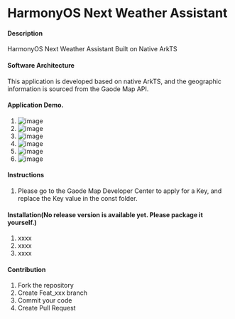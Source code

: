 # HarmonyOS Next Weather Assistant

#### Description
HarmonyOS Next Weather Assistant Built on Native ArkTS

#### Software Architecture
This application is developed based on native ArkTS, and the geographic information is sourced from the Gaode Map API.

#### Application Demo.

1.  ![image](https://github.com/user-attachments/assets/e8b32144-d70c-4220-b89c-bd3c6799595c)
2.  ![image](https://github.com/user-attachments/assets/e61f6dc6-94df-4178-8f38-345def421be7)
3.  ![image](https://github.com/user-attachments/assets/89bdfe96-6713-45a0-8e13-e7a9b71e65e0)
4.  ![image](https://github.com/user-attachments/assets/15413f1d-9268-49ef-860a-989d5ae01334)
5.  ![image](https://github.com/user-attachments/assets/0c1b27c6-00b8-42ac-a032-35eb3602cca2)
6.  ![image](https://github.com/user-attachments/assets/f84197f7-fdc6-4af7-b44c-016abea4e213)

#### Instructions

1.  Please go to the Gaode Map Developer Center to apply for a Key, and replace the Key value in the const folder.

#### Installation(No release version is available yet. Please package it yourself.)

1.  xxxx
2.  xxxx
3.  xxxx

#### Contribution

1.  Fork the repository
2.  Create Feat_xxx branch
3.  Commit your code
4.  Create Pull Request
